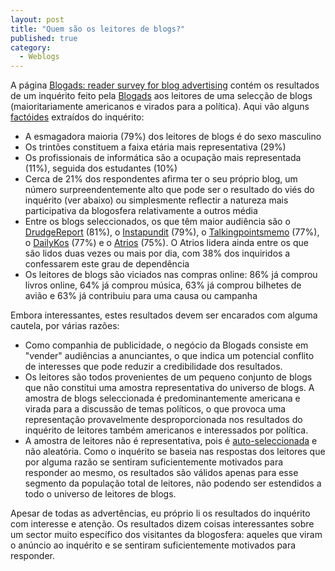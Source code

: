 ```yaml
---
layout: post
title: "Quem são os leitores de blogs?"
published: true
category:
  - Weblogs
---
```


A página [Blogads: reader survey for blog advertising] contém os
resultados de um inquérito feito pela [Blogads] aos leitores de uma
selecção de blogs (maioritariamente americanos e virados para a
política). Aqui vão alguns [factóides] extraídos do inquérito:

-   A esmagadora maioria (79%) dos leitores de blogs é do sexo masculino
-   Os trintões constituem a faixa etária mais representativa (29%)
-   Os profissionais de informática são a ocupação mais representada
    (11%), seguida dos estudantes (10%)
-   Cerca de 21% dos respondentes afirma ter o seu próprio blog, um
    número surpreendentemente alto que pode ser o resultado do viés do
    inquérito (ver abaixo) ou simplesmente reflectir a natureza mais
    participativa da blogosfera relativamente a outros média
-   Entre os blogs seleccionados, os que têm maior audiência são o
    [DrudgeReport] (81%), o [Instapundit] (79%), o [Talkingpointsmemo]
    (77%), o [DailyKos] (77%) e o [Atrios] (75%). O Atrios lidera ainda
    entre os que são lidos duas vezes ou mais por dia, com 38% dos
    inquiridos a confessarem este grau de dependência
-   Os leitores de blogs são viciados nas compras online: 86% já comprou
    livros online, 64% já comprou música, 63% já comprou bilhetes de
    avião e 63% já contribuiu para uma causa ou campanha

Embora interessantes, estes resultados devem ser encarados com alguma
cautela, por várias razões:

-   Como companhia de publicidade, o negócio da Blogads consiste em
    "vender" audiências a anunciantes, o que indica um potencial
    conflito de interesses que pode reduzir a credibilidade
    dos resultados.
-   Os leitores são todos provenientes de um pequeno conjunto de blogs
    que não constitui uma amostra representativa do universo de blogs. A
    amostra de blogs seleccionada é predominantemente americana e virada
    para a discussão de temas políticos, o que provoca uma representação
    provavelmente desproporcionada nos resultados do inquérito de
    leitores também americanos e interessados por política.
-   A amostra de leitores não é representativa, pois é
    [auto-seleccionada] e não aleatória. Como o inquérito se baseia nas
    respostas dos leitores que por alguma razão se sentiram
    suficientemente motivados para responder ao mesmo, os resultados são
    válidos apenas para esse segmento da população total de leitores,
    não podendo ser estendidos a todo o universo de leitores de blogs.

Apesar de todas as advertências, eu próprio li os resultados do
inquérito com interesse e atenção. Os resultados dizem coisas
interessantes sobre um sector muito específico dos visitantes da
blogosfera: aqueles que viram o anúncio ao inquérito e se sentiram
suficientemente motivados para responder.

  [Blogads: reader survey for blog advertising]: http://www.blogads.com/survey/blog_reader_survey.html
    "Blogads: reader survey for blog advertising."
  [Blogads]: http://www.blogads.com/
  [factóides]: http://en.wikipedia.org/wiki/Factoid
  [DrudgeReport]: http://www.drudgereport.com/
  [Instapundit]: http://www.instapundit.com/
  [Talkingpointsmemo]: http://www.talkingpointsmemo.com/
  [DailyKos]: http://www.dailykos.com/
  [Atrios]: http://atrios.blogspot.com/
  [auto-seleccionada]: http://www.takesurvey.com/surveyfaq.htm
